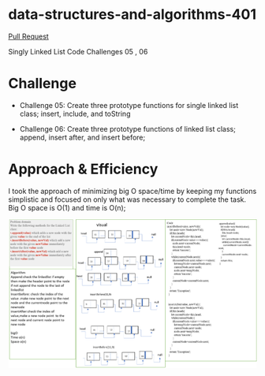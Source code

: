# data-structures-and-algorithms-401

[Pull Request](https://github.com/MURADALSHORMAN/data-structures-and-algorithms-401/pull/2)

Singly Linked List
Code Challenges 05 , 06

# Challenge
- Challenge 05: Create three prototype functions for single linked list class; insert, include, and toString

- Challenge 06: Create three prototype functions of linked list class; append, insert after, and insert before;

# Approach & Efficiency
I took the approach of minimizing big O space/time by keeping my functions simplistic and focused on only what was necessary to complete the task. Big O space is O(1) and time is O(n);

![](https://github.com/MURADALSHORMAN/data-structures-and-algorithms-401/blob/linked-list-insertions/challenge6.png)
